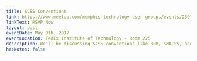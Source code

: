 ```yaml
---
title: SCSS Conventions
link: https://www.meetup.com/memphis-technology-user-groups/events/239710105/
linkText: RSVP Now
layout: post
eventDate: May 9th, 2017
eventLocation: FedEx Institute of Technology - Room 225
description: We'll be discussing SCSS conventions like BEM, SMACSS, and Aesthetic Sass.  Join us for what is apparently a controversial topic.
hasNotes: false
---
```


